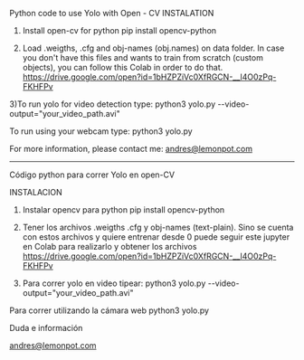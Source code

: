 Python code to use Yolo with Open - CV
INSTALATION
1) Install open-cv for python 
pip install opencv-python 

2) Load .weigths, .cfg and obj-names (obj.names) on data folder. 
In case you don't have this files and wants to train from scratch (custom objects), you can 
follow this Colab in order to do that.
https://drive.google.com/open?id=1bHZPZiVc0XfRGCN-__l4O0zPq-FKHFPv 

3)To run yolo for video detection type:
python3 yolo.py --video-output="your_video_path.avi"

To run using your webcam type:
python3 yolo.py

For more information, please contact me:
andres@lemonpot.com


--------------------------------------------------------------------
Código python para correr Yolo en open-CV 

INSTALACION
1) Instalar opencv para python 
pip install opencv-python 

2) Tener los archivos .weigths .cfg y obj-names (text-plain). 
Sino se cuenta con estos archivos y quiere entrenar desde 0 
puede seguir este jupyter en Colab para realizarlo y obtener los archivos  
https://drive.google.com/open?id=1bHZPZiVc0XfRGCN-__l4O0zPq-FKHFPv 

3) Para correr yolo en video tipear:
python3 yolo.py --video-output="your_video_path.avi"

Para correr utilizando la cámara web 
python3 yolo.py

Duda e información

andres@lemonpot.com
